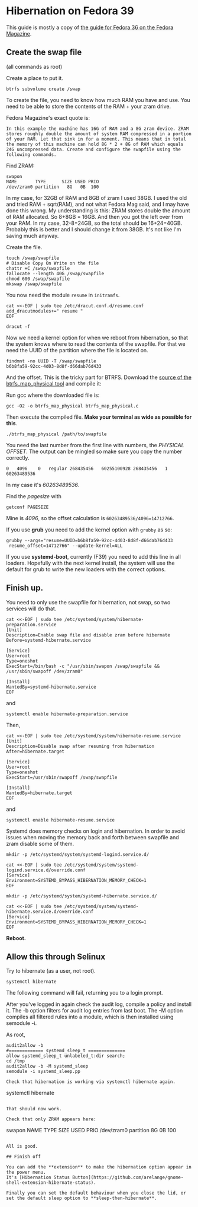 # Hibernation on Fedora 39

This guide is mostly a copy of [the guide for Fedora 36 on the Fedora Magazine](https://fedoramagazine.org/hibernation-in-fedora-36-workstation/).

## Create the swap file
(all commands as root)

Create a place to put it.
~~~
btrfs subvolume create /swap
~~~

To create the file, you need to know how much RAM you have and use. You need to be able to store the contents of the RAM + your zram drive. 

Fedora Magazine's exact quote is:
~~~
In this example the machine has 16G of RAM and a 8G zram device. ZRAM stores roughly double the amount of system RAM compressed in a portion of your RAM. Let that sink in for a moment. This means that in total the memory of this machine can hold 8G * 2 + 8G of RAM which equals 24G uncompressed data. Create and configure the swapfile using the following commands.
~~~

Find ZRAM:
~~~
swapon
NAME       TYPE      SIZE USED PRIO
/dev/zram0 partition   8G   0B  100
~~~

In my case, for 32GB of RAM and 8GB of zram I used 38GB. 
I used the old and tried RAM + sqrt(RAM), and not what Fedora Mag said, and I may have done this wrong.
My understanding is this:
ZRAM stores double the amount of RAM allocated. So 8+8GB = 16GB. And then you got the left over from your RAM.
In my case, 32-8=24GB, so the total should be 16+24=40GB. Probably this is better and I should change it from 38GB. 
It's not like I'm saving much anyway.

Create the file.
~~~
touch /swap/swapfile
# Disable Copy On Write on the file
chattr +C /swap/swapfile
fallocate --length 40G /swap/swapfile
chmod 600 /swap/swapfile 
mkswap /swap/swapfile
~~~~

You now need the module ```resume``` in ```initramfs```.

~~~
cat <<-EOF | sudo tee /etc/dracut.conf.d/resume.conf
add_dracutmodules+=" resume "
EOF

dracut -f
~~~

Now we need a kernel option for when we reboot from hibernation, so that the system knows where to read the contents of the swapfile. For that we need the UUID of the partition where the file is located on.

~~~
findmnt -no UUID -T /swap/swapfile
b6b8fa59-92cc-4d03-8d8f-d66dab76d433
~~~

And the offset. This is the tricky part for BTRFS.
Download the [source of the btrfs_map_physical tool](https://github.com/osandov/osandov-linux/blob/master/scripts/btrfs_map_physical.c) and compile it:

Run gcc where the downloaded file is:

~~~
gcc -O2 -o btrfs_map_physical btrfs_map_physical.c
~~~

Then execute the compiled file. **Make your terminal as wide as possible for this**.

~~~
./btrfs_map_physical /path/to/swapfile
~~~

You need the last number from the first line with numbers, the *PHYSICAL OFFSET*. The output can be mingled so make sure you copy the number correctly. 

~~~
0	4096	0	regular	268435456	60255100928	268435456	1	60263489536
~~~

In my case it's *60263489536*.

Find the *pagesize* with
~~~
getconf PAGESIZE
~~~

Mine is *4096*, so the offset calculation is ```60263489536/4096=14712766```.

If you use **grub** you need to add the kernel option with ```grubby``` as so:

~~~
grubby --args="resume=UUID=b6b8fa59-92cc-4d03-8d8f-d66dab76d433
 resume_offset=14712766" --update-kernel=ALL
~~~

If you use **systemd-boot**, currently (F39) you need to add this line in all loaders. Hopefully with the next kernel install, the system will use the default for grub to write the new loaders with the correct options.

## Finish up.

You need to only use the swapfile for hibernation, not swap, so two services will do that.

~~~
cat <<-EOF | sudo tee /etc/systemd/system/hibernate-preparation.service
[Unit]
Description=Enable swap file and disable zram before hibernate
Before=systemd-hibernate.service

[Service]
User=root
Type=oneshot
ExecStart=/bin/bash -c "/usr/sbin/swapon /swap/swapfile && /usr/sbin/swapoff /dev/zram0"

[Install]
WantedBy=systemd-hibernate.service
EOF
~~~

and

~~~
systemctl enable hibernate-preparation.service
~~~

Then, 

~~~
cat <<-EOF | sudo tee /etc/systemd/system/hibernate-resume.service
[Unit]
Description=Disable swap after resuming from hibernation
After=hibernate.target

[Service]
User=root
Type=oneshot
ExecStart=/usr/sbin/swapoff /swap/swapfile

[Install]
WantedBy=hibernate.target
EOF
~~~

and

~~~
systemctl enable hibernate-resume.service
~~~

Systemd does memory checks on login and hibernation. In order to avoid issues when moving the memory back and forth between swapfile and zram disable some of them.

~~~
mkdir -p /etc/systemd/system/systemd-logind.service.d/
~~~
~~~
cat <<-EOF | sudo tee /etc/systemd/system/systemd-logind.service.d/override.conf
[Service]
Environment=SYSTEMD_BYPASS_HIBERNATION_MEMORY_CHECK=1
EOF
~~~

~~~
mkdir -p /etc/systemd/system/systemd-hibernate.service.d/
~~~

~~~
cat <<-EOF | sudo tee /etc/systemd/system/systemd-hibernate.service.d/override.conf
[Service]
Environment=SYSTEMD_BYPASS_HIBERNATION_MEMORY_CHECK=1
EOF
~~~

**Reboot.**

## Allow this through Selinux

Try to hibernate (as a user, not root).

~~~
systemctl hibernate
~~~

The following command will fail, returning you to a login prompt.

After you’ve logged in again check the audit log, compile a policy and install it. The -b option filters for audit log entries from last boot. The -M option compiles all filtered rules into a module, which is then installed using semodule -i.

As root,

~~~
audit2allow -b
#============= systemd_sleep_t ==============
allow systemd_sleep_t unlabeled_t:dir search;
cd /tmp
audit2allow -b -M systemd_sleep
semodule -i systemd_sleep.pp

Check that hibernation is working via systemctl hibernate again.

~~~
systemctl hibernate
~~~

That should now work.

Check that only ZRAM appears here:

~~~
swapon
NAME       TYPE      SIZE USED PRIO
/dev/zram0 partition   8G   0B  100
~~~

All is good.

## Finish off

You can add the **extension** to make the hibernation option appear in the power menu.
It's [Hibernation Status Button](https://github.com/arelange/gnome-shell-extension-hibernate-status).

Finally you can set the default behaviour when you close the lid, or set the default sleep option to **sleep-then-hibernate**.








